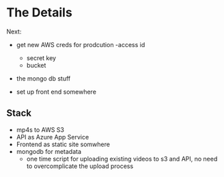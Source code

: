 # The Details

Next:

- get new AWS creds for prodcution
  -access id
  - secret key
  - bucket

- the mongo db stuff

- set up front end somewhere

## Stack

- mp4s to AWS S3
- API as Azure App Service
- Frontend as static site somwhere
- mongodb for metadata
  - one time script for uploading existing videos to s3 and API, no need to overcomplicate the upload process
